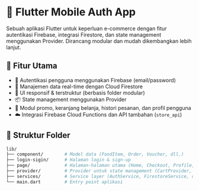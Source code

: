 # 🍔 Flutter Mobile Auth App

Sebuah aplikasi Flutter untuk keperluan e-commerce dengan fitur autentikasi Firebase, integrasi Firestore, dan state management menggunakan Provider. Dirancang modular dan mudah dikembangkan lebih lanjut.

## 🚀 Fitur Utama

- 🔐 Autentikasi pengguna menggunakan Firebase (email/password)
- 🔄 Manajemen data real-time dengan Cloud Firestore
- 🎨 UI responsif & terstruktur (berbasis folder modular)
- 📦 State management menggunakan Provider
- 🎁 Modul promo, keranjang belanja, histori pesanan, dan profil pengguna
- ☁️ Integrasi Firebase Cloud Functions dan API tambahan (`store_api`)

## 📁 Struktur Folder

```bash
lib/
├── component/        # Model data (FoodItem, Order, Voucher, dll.)
├── login-sigin/      # Halaman login & sign-up
├── page/             # Halaman-halaman utama (Home, Checkout, Profile, dll.)
├── provider/         # Provider untuk state management (CartProvider, AuthProvider, dll.)
├── services/         # Service layer (AuthService, FirestoreService, dll.)
└── main.dart         # Entry point aplikasi
